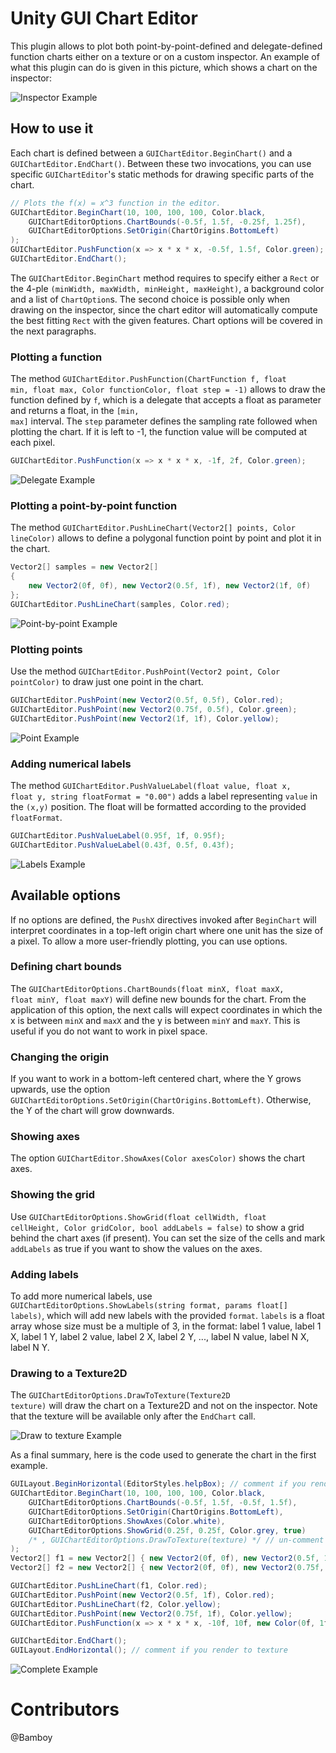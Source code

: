 # Unity GUI Chart Editor

This plugin allows to plot both point-by-point-defined and delegate-defined function charts either on a texture or on a custom inspector. An example of what this plugin can do is given in this picture, which shows a chart on the inspector:

![Inspector Example](doc/FullExample.png?raw=true "Full Example")

## How to use it

Each chart is defined between a <code>GUIChartEditor.BeginChart()</code> and a <code>GUIChartEditor.EndChart()</code>. Between these two invocations, you can use specific <code>GUIChartEditor</code>'s static methods for drawing specific parts of the chart.

```csharp
// Plots the f(x) = x^3 function in the editor.
GUIChartEditor.BeginChart(10, 100, 100, 100, Color.black,
    GUIChartEditorOptions.ChartBounds(-0.5f, 1.5f, -0.25f, 1.25f),
    GUIChartEditorOptions.SetOrigin(ChartOrigins.BottomLeft)
);
GUIChartEditor.PushFunction(x => x * x * x, -0.5f, 1.5f, Color.green);
GUIChartEditor.EndChart();
```

The <code lang="csharp">GUIChartEditor.BeginChart</code> method requires to specify either a <code lang="csharp">Rect</code> or the 4-ple <code>(minWidth, maxWidth, minHeight, maxHeight)</code>, a background color and a list of <code>ChartOption</code>s. The second choice is possible only when drawing on the inspector, since the chart editor will automatically compute the best fitting <code>Rect</code> with the given features. Chart options will be covered in the next paragraphs.

### Plotting a function

The method <code lang="csharp">GUIChartEditor.PushFunction(ChartFunction f, float min, float max, Color functionColor, float step = -1)</code> allows to draw the function defined by <code>f</code>, which is a delegate that accepts a float as parameter and returns a float, in the <code>[min, max]</code> interval. The <code>step</code> parameter defines the sampling rate followed when plotting the chart. If it is left to -1, the function value will be computed at each pixel.

```csharp
GUIChartEditor.PushFunction(x => x * x * x, -1f, 2f, Color.green);
```
![Delegate Example](doc/DelegateExample.png?raw=true "Delegate")

### Plotting a point-by-point function

The method <code>GUIChartEditor.PushLineChart(Vector2[] points, Color lineColor)</code> allows to define a polygonal function point by point and plot it in the chart.

```csharp
Vector2[] samples = new Vector2[] 
{ 
    new Vector2(0f, 0f), new Vector2(0.5f, 1f), new Vector2(1f, 0f)
};
GUIChartEditor.PushLineChart(samples, Color.red);
```
![Point-by-point Example](doc/PointByPointExample.png?raw=true "Point-by-point")

### Plotting points

Use the method <code>GUIChartEditor.PushPoint(Vector2 point, Color pointColor)</code> to draw just one point in the chart.

```csharp
GUIChartEditor.PushPoint(new Vector2(0.5f, 0.5f), Color.red);
GUIChartEditor.PushPoint(new Vector2(0.75f, 0.5f), Color.green);
GUIChartEditor.PushPoint(new Vector2(1f, 1f), Color.yellow);
```
![Point Example](doc/PointExample.png?raw=true "Points")

### Adding numerical labels

The method <code>GUIChartEditor.PushValueLabel(float value, float x, float y, string floatFormat = "0.00")</code> adds a label representing <code>value</code> in the <code>(x,y)</code> position. The float will be formatted according to the provided <code>floatFormat</code>.

```csharp
GUIChartEditor.PushValueLabel(0.95f, 1f, 0.95f);
GUIChartEditor.PushValueLabel(0.43f, 0.5f, 0.43f);
```
![Labels Example](doc/LabelsExample.png?raw=true "Labels")

## Available options

If no options are defined, the <code>PushX</code> directives invoked after <code>BeginChart</code> will interpret coordinates in a top-left origin chart where one unit has the size of a pixel. To allow a more user-friendly plotting, you can use options.

### Defining chart bounds

The <code>GUIChartEditorOptions.ChartBounds(float minX, float maxX, float minY, float maxY)</code> will define new bounds for the chart. From the application of this option, the next calls will expect coordinates in which the x is between <code>minX</code> and <code>maxX</code> and the y is between <code>minY</code> and <code>maxY</code>. This is useful if you do not want to work in pixel space.

### Changing the origin

If you want to work in a bottom-left centered chart, where the Y grows upwards, use the option <code>GUIChartEditorOptions.SetOrigin(ChartOrigins.BottomLeft)</code>. Otherwise, the Y of the chart will grow downwards.

### Showing axes

The option <code>GUIChartEditor.ShowAxes(Color axesColor)</code> shows the chart axes.

### Showing the grid

Use <code>GUIChartEditorOptions.ShowGrid(float cellWidth, float cellHeight, Color gridColor, bool addLabels = false)</code> to show a grid behind the chart axes (if present). You can set the size of the cells and mark <code>addLabels</code> as true if you want to show the values on the axes.

### Adding labels

To add more numerical labels, use <code>GUIChartEditorOptions.ShowLabels(string format, params float[] labels)</code>, which will add new labels with the provided <code>format</code>. <code>labels</code> is a float array whose size must be a multiple of 3, in the format: label 1 value, label 1 X, label 1 Y, label 2 value, label 2 X, label 2 Y, ..., label N value, label N X, label N Y.

### Drawing to a Texture2D

The <code>GUIChartEditorOptions.DrawToTexture(Texture2D texture)</code> will draw the chart on a Texture2D and not on the inspector. Note that the texture will be available only after the <code>EndChart</code> call.

![Draw to texture Example](doc/DrawToTextureExample.png?raw=true "Draw to texture")



As a final summary, here is the code used to generate the chart in the first example.
```csharp
GUILayout.BeginHorizontal(EditorStyles.helpBox); // comment if you render to texture
GUIChartEditor.BeginChart(10, 100, 100, 100, Color.black,
    GUIChartEditorOptions.ChartBounds(-0.5f, 1.5f, -0.5f, 1.5f),
    GUIChartEditorOptions.SetOrigin(ChartOrigins.BottomLeft),
    GUIChartEditorOptions.ShowAxes(Color.white),
    GUIChartEditorOptions.ShowGrid(0.25f, 0.25f, Color.grey, true)
    /* , GUIChartEditorOptions.DrawToTexture(texture) */ // un-comment to render to texture
);
Vector2[] f1 = new Vector2[] { new Vector2(0f, 0f), new Vector2(0.5f, 1f), new Vector2(1f, 0f) };
Vector2[] f2 = new Vector2[] { new Vector2(0f, 0f), new Vector2(0.75f, 1f), new Vector2(1.4f, 0f) };

GUIChartEditor.PushLineChart(f1, Color.red);
GUIChartEditor.PushPoint(new Vector2(0.5f, 1f), Color.red);
GUIChartEditor.PushLineChart(f2, Color.yellow);
GUIChartEditor.PushPoint(new Vector2(0.75f, 1f), Color.yellow);
GUIChartEditor.PushFunction(x => x * x * x, -10f, 10f, new Color(0f, 1f, 0f, 0.5f));

GUIChartEditor.EndChart();
GUILayout.EndHorizontal(); // comment if you render to texture
```

![Complete Example](doc/CompleteExample.png?raw=true "Complete")

# Contributors

@Bamboy
